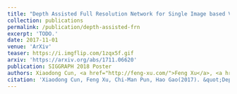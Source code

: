 ```yaml
---
title: "Depth Assisted Full Resolution Network for Single Image based View Synthesis"
collection: publications
permalink: /publication/depth-assisted-frn
excerpt: 'TODO.'
date: 2017-11-01
venue: 'ArXiv'
teaser: https://i.imgflip.com/1zqx5f.gif
arxiv: 'https://arxiv.org/abs/1711.06620'
publication: SIGGRAPH 2018 Poster
authors: Xiaodong Cun, <a href="http://feng-xu.com/">Feng Xu</a>, <a href="http://www.cis.umac.mo/~cmpun/">Chi-Man Pun</a>, Hao Gao
citation: 'Xiaodong Cun, Feng Xu, Chi-Man Pun, Hao Gao(2017). &quot;Depth Assisted Full Resolution Network for Single Image based View Synthesis&quot; <i>, ArXiv</i>.'
---
```


<!-- This paper is about the number 3. The number 4 is left for future work. -->

<!-- [Download paper here](http://academicpages.github.io/files/paper3.pdf) -->
